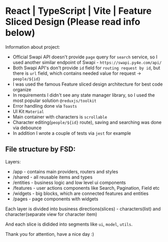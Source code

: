 # React | TypeScript | Vite | Feature Sliced Design (Please read info below)

Information about project:

- Official Swapi API doesn't provide `page` query for `search` service, so I used another similar endpoint of Swapi - `https://swapi.py4e.com/api/`
- Both Swapi API's don't provide `id` field for `routing request by id`, but there is `url` field, which contains needed value for request -> `people/${id}`
- I was used the famous Feature sliced design architecture for best code organize
- In requirements I didn't see any state manager library, so I used the most popular solution `@reduxjs/toolkit`
- Error handling done via `Toasts`
- UI Kit `Material`
- Main container with characters is `scrollable`
- Character editing(`people/${id}` route), saving and searching was done via debounce
- In addition I wrote a couple of tests via `jest` for example

## File structure by FSD:

Layers:

- /app - contains main providers, routers and styles
- /shared - all reusable items and types
- /entities - business logic and low level ui components
- /features - user actions components like Search, Pagination, Field etc
- /widgets - big blocks, which are connected features and entities
- /pages - page components with widgets

Each layer is divided into business directions(slices) - characters(list) and character(separate view for character item)

And each slice is didided into segments like `ui`, `model`, `utils`.

Thank you for attention, have a nice day :)